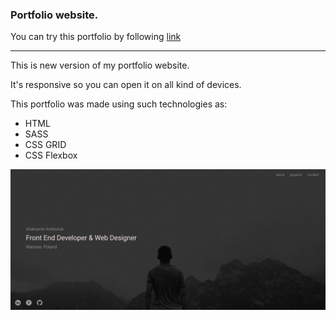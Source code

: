 ﻿### Portfolio website. ###

You can try this portfolio by following [link](https://aandrasiuk.github.io/aandrasiuk_portfolio)

----

This is new version of my portfolio website.

It's responsive so you can open it on all kind of devices.

This portfolio was made using such technologies as:
- HTML
- SASS
- CSS GRID
- CSS Flexbox

![Portfolio website](./dist/img/portfolio_screenshot.jpg "Portfolio website")

